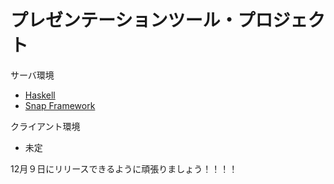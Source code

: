 # プレゼンテーションツール・プロジェクト



サーバ環境
* [Haskell](https://www.haskell.org/haskellwiki/Haskell)
* [Snap Framework](http://snapframework.com/)

クライアント環境
* 未定


12月９日にリリースできるように頑張りましょう！！！！